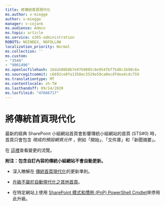 ```yaml
---
title: 將傳統首頁現代化
ms.author: v-miegge
author: v-miegge
manager: v-cojank
ms.audience: Admin
ms.topic: article
ms.service: o365-administration
ROBOTS: NOINDEX, NOFOLLOW
localization_priority: Normal
ms.collection: ''
ms.custom:
- "3549"
- "9001496"
ms.openlocfilehash: 16da500b8b7e97b9085c8e954fbf75d8c1b90c8a
ms.sourcegitcommit: c6692ce0fa1358ec3529e59ca0ecdfdea4cdc759
ms.translationtype: MT
ms.contentlocale: zh-TW
ms.lasthandoff: 09/14/2020
ms.locfileid: "47666717"
---
```

# <a name="modernize-the-classic-home-page"></a>將傳統首頁現代化

最新的經典 SharePoint 小組網站首頁會影響傳統小組網站的首頁 (STS#0) 時，首頁只會包含 *現成的預設網頁元件* ，例如「開始」、「文件庫」和「新聞摘要」。

在 [這裡](https://docs.microsoft.com/sharepoint/sharepointonline/media/homepage-upgrade-gif.gif)查看變更的流覽。 

**附注：包含自訂內容的傳統小組網站不會自動更新。**

* 深入瞭解在 [傳統首頁現代化](https://docs.microsoft.com/sharepoint/disable-auto-modernization-classic-home-pages#why-update-classic-team-site-home-pages-to-modern)的更新準則。

* [升級不屬於自動現代化之其他首頁](https://docs.microsoft.com/sharepoint/dev/transform/modernize-userinterface-site-pages)。

* 在特定網站上使用 [SharePoint 模式和慣例 (PnP) PowerShell Cmdlet](https://docs.microsoft.com/powershell/sharepoint/sharepoint-pnp/sharepoint-pnp-cmdlets)來停用此升級。
